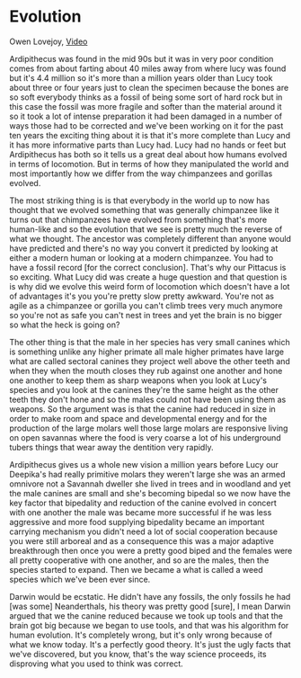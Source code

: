 # Evolution

Owen Lovejoy, [Video](https://youtu.be/RzWNh9ZpOCw)

Ardipithecus was found in the mid 90s but it was in very poor
condition comes from about farting about 40 miles away from where lucy
was found but it's 4.4 million so it's more than a million years older
than Lucy took about three or four years just to clean the specimen
because the bones are so soft everybody thinks as a fossil of being
some sort of hard rock but in this case the fossil was more fragile
and softer than the material around it so it took a lot of intense
preparation it had been damaged in a number of ways those had to be
corrected and we've been working on it for the past ten years the
exciting thing about it is that it's more complete than Lucy and it
has more informative parts than Lucy had. Lucy had no hands or feet
but Ardipithecus has both so it tells us a great deal about how humans
evolved in terms of locomotion. But in terms of how they manipulated
the world and most importantly how we differ from the way chimpanzees
and gorillas evolved.

The most striking thing is is that everybody in the world up to now
has thought that we evolved something that was generally chimpanzee
like it turns out that chimpanzees have evolved from something that's
more human-like and so the evolution that we see is pretty much the
reverse of what we thought. The ancestor was completely different than
anyone would have predicted and there's no way you convert it
predicted by looking at either a modern human or looking at a modern
chimpanzee. You had to have a fossil record [for the correct
conclusion]. That's why our Pittacus is so exciting. What Lucy did was
create a huge question and that question is is why did we evolve this
weird form of locomotion which doesn't have a lot of advantages it's
you you're pretty slow pretty awkward.  You're not as agile as a
chimpanzee or gorilla you can't climb trees very much anymore so
you're not as safe you can't nest in trees and yet the brain is no
bigger so what the heck is going on?

The other thing is that the male in her species has very small canines
which is something unlike any higher primate all male higher primates
have large what are called sectoral canines they project well above
the other teeth and when they when the mouth closes they rub against
one another and hone one another to keep them as sharp weapons when
you look at Lucy's species and you look at the canines they're the
same height as the other teeth they don't hone and so the males could
not have been using them as weapons. So the argument was is that the
canine had reduced in size in order to make room and space and
developmental energy and for the production of the large molars well
those large molars are responsive living on open savannas where the
food is very coarse a lot of his underground tubers things that wear
away the dentition very rapidly.

Ardipithecus gives us a whole new vision a million years before Lucy
our Deepika's had really primitive molars they weren't large she was
an armed omnivore not a Savannah dweller she lived in trees and in
woodland and yet the male canines are small and she's becoming bipedal
so we now have the key factor that bipedality and reduction of the
canine evolved in concert with one another the male was became more
successful if he was less aggressive and more food supplying
bipedality became an important carrying mechanism you didn't need a
lot of social cooperation because you were still arboreal and as a
consequence this was a major adaptive breakthrough then once you were
a pretty good biped and the females were all pretty cooperative with
one another, and so are the males, then the species started to
expand. Then we became a what is called a weed species which we've
been ever since.

Darwin would be ecstatic. He didn't have any fossils, the only fossils
he had [was some] Neanderthals, his theory was pretty good [sure], I
mean Darwin argued that we the canine reduced because we took up tools
and that the brain got big because we began to use tools, and that was
his algorithm for human evolution. It's completely wrong, but it's
only wrong because of what we know today. It's a perfectly good
theory.  It's just the ugly facts that we've discovered, but you know,
that's the way science proceeds, its disproving what you used to think
was correct.










